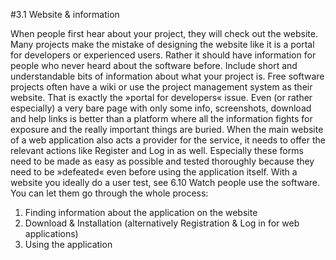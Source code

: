 #3.1 Website & information

When people first hear about your project, they will check out the website. Many projects make the mistake of designing the website like it is a portal for developers or experienced users. Rather it should have information for people who never heard about the software before. Include short and understandable bits of information about what your project is. 
Free software projects often have a wiki or use the project management system as their website. That is exactly the »portal for developers« issue. Even (or rather especially) a very bare page with only some info, screenshots, download and help links is better than a platform where all the information fights for exposure and the really important things are buried. 
When the main website of a web application also acts a provider for the service, it needs to offer the relevant actions like Register and Log in as well. Especially these forms need to be made as easy as possible and tested thoroughly because they need to be »defeated« even before using the application itself. 
With a website you ideally do a user test, see 6.10 Watch people use the software. You can let them go through the whole process: 
1. Finding information about the application on the website 
2. Download & Installation (alternatively Registration & Log in for web applications) 
3. Using the application 
